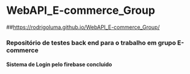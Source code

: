 # WebAPI_E-commerce_Group

##https://rodrigoluma.github.io/WebAPI_E-commerce_Group/

### Repositório de testes back end para o trabalho em grupo E-commerce

#### Sistema de Login pelo firebase concluido
